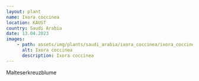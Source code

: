```yaml
---
layout: plant
name: Ixora coccinea
location: KAUST
country: Saudi Arabia
date: 13.04.2023
images:
    - path: assets/img/plants/saudi_arabia/ixora_coccinea/ixora_coccinea.jpg
      alt: Ixora coccinea
      description: Ixora coccinea
---
```

Malteserkreuzblume